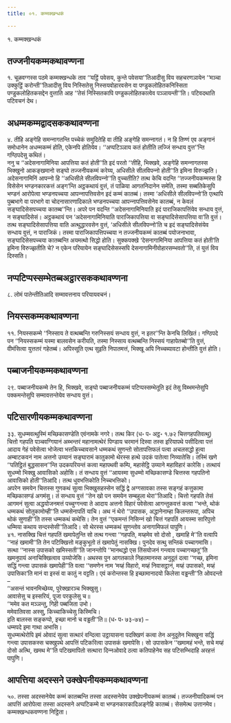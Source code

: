 ```yaml
---
title: ०१. कम्मक्खन्धकं

---
```

१. कम्मक्खन्धकं  


## तज्‍जनीयकम्मकथावण्णना

१. चूळवग्गस्स पठमे कम्मक्खन्धके ताव ‘‘यट्ठिं पवेसय, कुन्ते पवेसया’’तिआदीसु विय सहचरणञायेन ‘‘मञ्‍चा उक्‍कुट्ठिं करोन्ती’’तिआदीसु विय निस्सितेसु निस्सयवोहारवसेन वा पण्डुकलोहितकनिस्सिता पण्डुकलोहितकसद्देन वुत्ताति आह ‘‘तेसं निस्सितकापि पण्डुकलोहितकात्वेव पञ्‍ञायन्ती’’ति। पटिवदथाति पटिवचनं देथ।  


## अधम्मकम्मद्वादसककथावण्णना

४. तीहि अङ्गेहि समन्‍नागतन्ति पच्‍चेकं समुदितेहि वा तीहि अङ्गेहि समन्‍नागतं। न हि तिण्णं एव अङ्गानं समोधानेन अधम्मकम्मं होति, एकेनपि होतियेव। ‘‘अप्पटिञ्‍ञाय कतं होतीति लज्‍जिं सन्धाय वुत्त’’न्ति गण्ठिपदेसु कथितं।  
ननु च ‘‘अदेसनागामिनिया आपत्तिया कतं होती’’ति इदं परतो ‘‘तीहि, भिक्खवे, अङ्गेहि समन्‍नागतस्स भिक्खुनो आकङ्खमानो सङ्घो तज्‍जनीयकम्मं करेय्य, अधिसीले सीलविपन्‍नो होती’’ति इमिना विरुज्झति। अदेसनागामिनिं आपन्‍नो हि ‘‘अधिसीले सीलविपन्‍नो’’ति वुच्‍चतीति? तत्थ केचि वदन्ति ‘‘तज्‍जनीयकम्मस्स हि विसेसेन भण्डनकारकत्तं अङ्ग’न्ति अट्ठकथायं वुत्तं, तं पाळिया आगतनिदानेन समेति, तस्मा सब्बतिकेसुपि भण्डनं आरोपेत्वा भण्डनपच्‍चया आपन्‍नापत्तिवसेन इदं कम्मं कातब्बं। तस्मा ‘अधिसीले सीलविपन्‍नो’ति एत्थापि पुब्बभागे वा परभागे वा चोदनासारणादिकाले भण्डनपच्‍चया आपन्‍नापत्तिवसेनेव कातब्बं, न केवलं सङ्घादिसेसपच्‍चया कातब्ब’’न्ति। अपरे पन वदन्ति ‘‘अदेसनागामिनियाति इदं पाराजिकापत्तिंयेव सन्धाय वुत्तं, न सङ्घादिसेसं। अट्ठकथायं पन ‘अदेसनागामिनियाति पाराजिकापत्तिया वा सङ्घादिसेसापत्तिया वा’ति वुत्तं। तत्थ सङ्घादिसेसापत्तिया वाति अत्थुद्धारवसेन वुत्तं, ‘अधिसीले सीलविपन्‍नो’ति च इदं सङ्घादिसेसंयेव सन्धाय वुत्तं, न पाराजिकं। तस्मा पाराजिकापत्तिपच्‍चया न तज्‍जनीयकम्मं कातब्बं पयोजनाभावा, सङ्घादिसेसपच्‍चया कातब्बन्ति अयमत्थो सिद्धो होति। सुक्‍कपक्खे ‘देसनागामिनिया आपत्तिया कतं होती’ति इमिना विरुज्झतीति चे? न एकेन परियायेन सङ्घादिसेसस्सपि देसनागामिनीवोहारसम्भवतो’’ति, तं युत्तं विय दिस्सति।  


## नप्पटिप्पस्सम्भेतब्बअट्ठारसककथावण्णना

८. लोमं पातेन्तीतिआदि सम्मावत्तनाय परियायवचनं।  


## नियस्सकम्मकथावण्णना

११. नियस्सकम्मे ‘‘निस्साय ते वत्थब्बन्ति गरुनिस्सयं सन्धाय वुत्तं, न इतर’’न्ति केनचि लिखितं। गण्ठिपदे पन ‘‘नियस्सकम्मं यस्मा बालवसेन करीयति, तस्मा निस्साय वत्थब्बन्ति निस्सयं गाहापेतब्बो’’ति वुत्तं, वीमंसित्वा युत्ततरं गहेतब्बं। अपिस्सूति एत्थ सुइति निपातमत्तं, भिक्खू अपि निच्‍चब्यावटा होन्तीति वुत्तं होति।  


## पब्बाजनीयकम्मकथावण्णना

२९. पब्बाजनीयकम्मे तेन हि, भिक्खवे, सङ्घो पब्बाजनीयकम्मं पटिप्पस्सम्भेतूति इदं तेसु विब्भमन्तेसुपि पक्‍कमन्तेसुपि सम्मावत्तन्तेयेव सन्धाय वुत्तं।  


## पटिसारणीयकम्मकथावण्णना

३३. सुधम्मवत्थुस्मिं मच्छिकासण्डेति एवंनामके नगरे। तत्थ किर (ध॰ प॰ अट्ठ॰ १.७२ चित्तगहपतिवत्थु) चित्तो गहपति पञ्‍चवग्गियानं अब्भन्तरं महानामत्थेरं पिण्डाय चरमानं दिस्वा तस्स इरियापथे पसीदित्वा पत्तं आदाय गेहं पवेसेत्वा भोजेत्वा भत्तकिच्‍चावसाने धम्मकथं सुणन्तो सोतापत्तिफलं पत्वा अचलसद्धो हुत्वा अम्बाटकवनं नाम अत्तनो उय्यानं सङ्घारामं कातुकामो थेरस्स हत्थे उदकं पातेत्वा निय्यातेसि। तस्मिं खणे ‘‘पतिट्ठितं बुद्धसासन’’न्ति उदकपरियन्तं कत्वा महापथवी कम्पि, महासेट्ठि उय्याने महाविहारं कारेसि। तत्थायं सुधम्मो भिक्खु आवासिको अहोसि। तं सन्धाय वुत्तं ‘‘आयस्मा सुधम्मो मच्छिकासण्डे चित्तस्स गहपतिनो आवासिको होती’’तिआदि। तत्थ धुवभत्तिकोति निच्‍चभत्तिको।  
अपरेन समयेन चित्तस्स गुणकथं सुत्वा भिक्खुसहस्सेन सद्धिं द्वे अग्गसावका तस्स सङ्गहं कत्तुकामा मच्छिकासण्डं अगमंसु। तं सन्धाय वुत्तं ‘‘तेन खो पन समयेन सम्बहुला थेरा’’तिआदि। चित्तो गहपति तेसं आगमनं सुत्वा अद्धयोजनमत्तं पच्‍चुग्गन्त्वा ते आदाय अत्तनो विहारं पवेसेत्वा आगन्तुकवत्तं कत्वा ‘‘भन्ते, थोकं धम्मकथं सोतुकामोम्ही’’ति धम्मसेनापतिं याचि। अथ नं थेरो ‘‘उपासक, अद्धानेनाम्हा किलन्तरूपा, अपिच थोकं सुणाही’’ति तस्स धम्मकथं कथेसि। तेन वुत्तं ‘‘एकमन्तं निसिन्‍नं खो चित्तं गहपतिं आयस्मा सारिपुत्तो धम्मिया कथाय सन्दस्सेसी’’तिआदि। सो थेरस्स धम्मकथं सुणन्तोव अनागामिफलं पापुणि।  
४१. नासक्खि चित्तं गहपतिं खमापेतुन्ति सो तत्थ गन्त्वा ‘‘गहपति, मय्हमेव सो दोसो , खमाहि मे’’ति वत्वापि ‘‘नाहं खमामी’’ति तेन पटिक्खित्तो मङ्कुभूतो तं खमापेतुं नासक्खि। पुनदेव सत्थु सन्तिकं पच्‍चागमासि। सत्था ‘‘नास्स उपासको खमिस्सती’’ति जानन्तोपि ‘‘मानथद्धो एस तिंसयोजनं गन्त्वाव पच्‍चागच्छतू’’ति खमनुपायं अनाचिक्खित्वाव उय्योजेसि। अथस्स पुन आगतकाले निहतमानस्स अनुदूतं दत्वा ‘‘गच्छ, इमिना सद्धिं गन्त्वा उपासकं खमापेही’’ति वत्वा ‘‘समणेन नाम ‘मय्हं विहारो, मय्हं निवासट्ठानं, मय्हं उपासको, मय्हं उपासिका’ति मानं वा इस्सं वा कातुं न वट्टति। एवं करोन्तस्स हि इच्छामानादयो किलेसा वड्ढन्ती’’ति ओवदन्तो –  
‘‘असन्तं भावनमिच्छेय्य, पुरेक्खारञ्‍च भिक्खुसु।  
आवासेसु च इस्सरियं, पूजा परकुलेसु च॥  
‘‘ममेव कत मञ्‍ञन्तु, गिही पब्बजिता उभो।  
ममेवातिवसा अस्सु, किच्‍चाकिच्‍चेसु किस्मिचि।  
इति बालस्स सङ्कप्पो, इच्छा मानो च वड्ढती’’ति॥ (ध॰ प॰ ७३-७४) –  
धम्मपदे इमा गाथा अभासि।  
सुधम्मत्थेरोपि इमं ओवादं सुत्वा सत्थारं वन्दित्वा उट्ठायासना पदक्खिणं कत्वा तेन अनुदूतेन भिक्खुना सद्धिं गन्त्वा उपासकस्स चक्खुपथे आपत्तिं पटिकरित्वा उपासकं खमापेसि। सो उपासकेन ‘‘खमामहं भन्ते, सचे मय्हं दोसो अत्थि, खमथ मे’’ति पटिखमापितो सत्थारा दिन्‍नओवादे ठत्वा कतिपाहेनेव सह पटिसम्भिदाहि अरहत्तं पापुणि।  


## आपत्तिया अदस्सने उक्खेपनीयकम्मकथावण्णना

५०. तस्सा अदस्सनेयेव कम्मं कातब्बन्ति तस्सा अदस्सनेयेव उक्खेपनीयकम्मं कातब्बं। तज्‍जनीयादिकम्मं पन आपत्तिं आरोपेत्वा तस्सा अदस्सने अप्पटिकम्मे वा भण्डनकारकादिअङ्गेहि कातब्बं। सेसमेत्थ उत्तानमेव।  
कम्मक्खन्धकवण्णना निट्ठिता।  